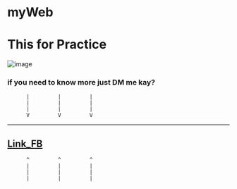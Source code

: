 # myWeb
# This for Practice
![image](https://scontent.fbkk10-1.fna.fbcdn.net/v/t1.0-9/46506284_2077695238964715_6530900070269714432_o.jpg?_nc_cat=103&ccb=2&_nc_sid=e3f864&_nc_eui2=AeGNTKWElvk1aNIcDlim63we2e6wxTfSdo7Z7rDFN9J2jku1a1dIXOGf9tNaMnWDWwjfjotOCzdRHhyipaUrZGcg&_nc_ohc=5uALLDIRA8MAX9_r-hv&_nc_ht=scontent.fbkk10-1.fna&oh=8d179499c32bccd5b9b1f8d3183de54e&oe=600AE145)
### if you need to know more just DM me kay?
          |         |         |
          |         |         |
          |         |         |
          V         V         V
-----------------------------------------------          
[Link_FB](https://www.facebook.com/SnaplerZ/)
-----------------------------------------------
          ^         ^         ^
          |         |         |
          |         |         |
          |         |         |
          
